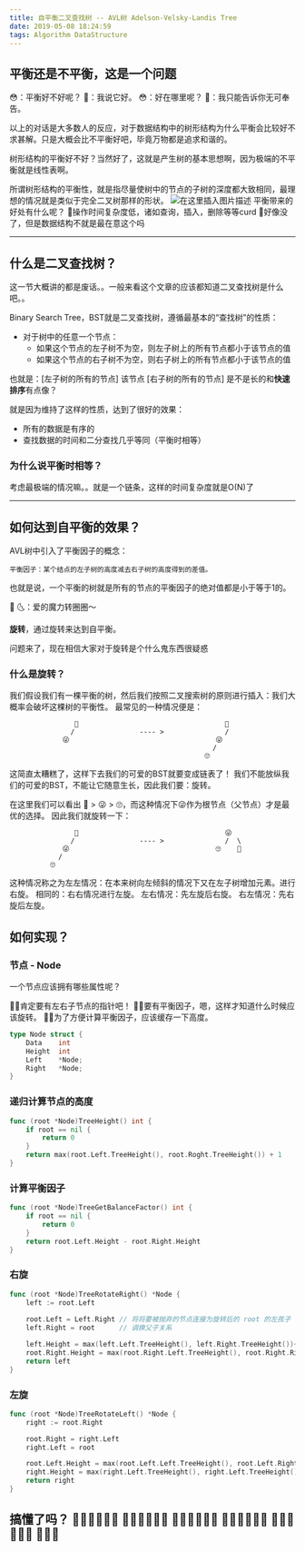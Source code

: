 ```yaml
---
title: 自平衡二叉查找树 -- AVL树 Adelson-Velsky-Landis Tree
date: 2019-05-08 18:24:59
tags: Algorithm DataStructure
---
```


## 平衡还是不平衡，这是一个问题
😳：平衡好不好呢？
🤣：我说它好。
😳：好在哪里呢？
🤣：我只能告诉你无可奉告。

以上的对话是大多数人的反应，对于数据结构中的树形结构为什么平衡会比较好不求甚解。只是大概会比不平衡好吧，毕竟万物都是追求和谐的。

树形结构的平衡好不好？当然好了，这就是产生树的基本思想啊，因为极端的不平衡就是线性表啊。

所谓树形结构的平衡性，就是指尽量使树中的节点的子树的深度都大致相同，最理想的情况就是类似于完全二叉树那样的形状。
![在这里插入图片描述](https://img-blog.csdnimg.cn/20190508150412872.png?x-oss-process=image/watermark,type_ZmFuZ3poZW5naGVpdGk,shadow_10,text_aHR0cHM6Ly9ibG9nLmNzZG4ubmV0L1NoaWluYV9PcmV6,size_16,color_FFFFFF,t_70)
平衡带来的好处有什么呢？
🤣操作时间复杂度低，诸如查询，插入，删除等等curd
🤣好像没了，但是数据结构不就是最在意这个吗

-----

## 什么是二叉查找树？
这一节大概讲的都是废话。。一般来看这个文章的应该都知道二叉查找树是什么吧。。

Binary Search Tree，BST就是二叉查找树，遵循最基本的“查找树”的性质：

+ 对于树中的任意一个节点：
	+ 如果这个节点的左子树不为空，则左子树上的所有节点都小于该节点的值
	+ 如果这个节点的右子树不为空，则右子树上的所有节点都小于该节点的值

也就是：[左子树的所有的节点] 该节点 [右子树的所有的节点]
是不是长的和**快速排序**有点像？

就是因为维持了这样的性质，达到了很好的效果：
+ 所有的数据是有序的
+ 查找数据的时间和二分查找几乎等同（平衡时相等）

### 为什么说平衡时相等？
考虑最极端的情况嘛。。就是一个链条，这样的时间复杂度就是O(N)了

-----
## 如何达到自平衡的效果？
AVL树中引入了平衡因子的概念：

	平衡因子：某个结点的左子树的高度减去右子树的高度得到的差值。

也就是说，一个平衡的树就是所有的节点的平衡因子的绝对值都是小于等于1的。

🌛 🌜：爱的魔力转圈圈～

**旋转**，通过旋转来达到自平衡。

问题来了，现在相信大家对于旋转是个什么鬼东西很疑惑

### 什么是旋转？
我们假设我们有一棵平衡的树，然后我们按照二叉搜索树的原则进行插入：我们大概率会破坏这棵树的平衡性。
最常见的一种情况便是：

```
                🤣                                    🤣
               /                ---- >               /  
             😜                                    😜
                                                  /
                                                🙄
```
这简直太糟糕了，这样下去我们的可爱的BST就要变成链表了！
我们不能放纵我们的可爱的BST，不能让它随意生长，因此我们要：旋转。

在这里我们可以看出 🤣 > 😜 > 🙄，而这种情况下😜作为根节点（父节点）才是最优的选择。
因此我们就旋转一下：
```
                🤣                                    😜
               /                ---- >               /  \
             😜                                    🙄    🤣
            /
          🙄
```

这种情况称之为左左情况：在本来树向左倾斜的情况下又在左子树增加元素。进行右旋。
相同的：右右情况进行左旋。
左右情况：先左旋后右旋。
右左情况：先右旋后左旋。

## 如何实现？
### 节点 - Node
一个节点应该拥有哪些属性呢？

🤷‍♂️肯定要有左右子节点的指针吧！
🤷‍♂️要有平衡因子，嗯，这样才知道什么时候应该旋转。
🤷‍♂️为了方便计算平衡因子，应该缓存一下高度。
```go
type Node struct {
    Data    int
    Height  int
    Left    *Node;
    Right   *Node;
}
```

### 递归计算节点的高度

```go
func (root *Node)TreeHeight() int {
    if root == nil {
        return 0
    }
    return max(root.Left.TreeHeight(), root.Roght.TreeHeight()) + 1
}
```

### 计算平衡因子

```go
func (root *Node)TreeGetBalanceFactor() int {
    if root == nil {
        return 0
    }
    return root.Left.Height - root.Right.Height
}
```

### 右旋

```go
func (root *Node)TreeRotateRight() *Node {
    left := root.Left
    
    root.Left = Left.Right // 将将要被抛弃的节点连接为旋转后的 root 的左孩子
    left.Right = root      // 调换父子关系

    left.Height = max(left.Left.TreeHeight(), left.Right.TreeHeight())+1
    root.Right.Height = max(root.Right.Left.TreeHeight(), root.Right.Right.TreeHeight())+1
    return left
}
```

### 左旋

```go
func (root *Node)TreeRotateLeft() *Node {
    right := root.Right

    root.Right = right.Left
    right.Left = root

    root.Left.Height = max(root.Left.Left.TreeHeight(), root.Left.Right.TreeHeight())+1
    right.Height = max(right.Left.TreeHeight(), right.Left.TreeHeight())+1
    return right
}
```

搞懂了吗？ 🤷🏻‍♂️🤷🏻‍♀️ 🤷🏻‍♂️🤷🏻‍♀️ 🤷🏻‍♂️🤷🏻‍♀️ 🤷🏻‍♂️🤷🏻‍♀️ 🤷🏻‍♂️🤷🏻‍♀️ 🤷🏻‍♂️
--------
